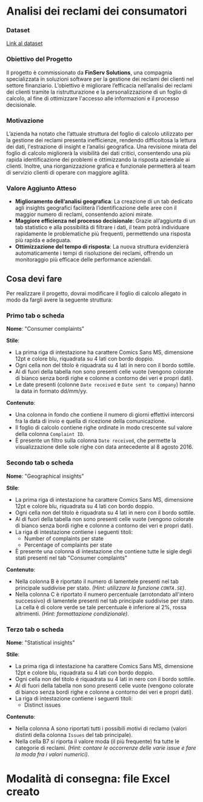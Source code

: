# Analisi dei reclami dei consumatori

### Dataset

[Link al dataset](https://github.com/Profession-AI/progetti-excel/raw/main/Analisi%20dei%20reclami%20dei%20consumatori/customers_complaints_assignment.xlsx)

### Obiettivo del Progetto
Il progetto è commissionato da **FinServ Solutions**, una compagnia specializzata in soluzioni software per la gestione dei reclami dei clienti nel settore finanziario. L’obiettivo è migliorare l’efficacia nell’analisi dei reclami dei clienti tramite la ristrutturazione e la personalizzazione di un foglio di calcolo, al fine di ottimizzare l'accesso alle informazioni e il processo decisionale.

### Motivazione
L’azienda ha notato che l’attuale struttura del foglio di calcolo utilizzato per la gestione dei reclami presenta inefficienze, rendendo difficoltosa la lettura dei dati, l'estrazione di insight e l’analisi geografica. Una revisione mirata del foglio di calcolo migliorerà la visibilità dei dati critici, consentendo una più rapida identificazione dei problemi e ottimizzando la risposta aziendale ai clienti. Inoltre, una riorganizzazione grafica e funzionale permetterà al team di servizio clienti di operare con maggiore agilità.

### Valore Aggiunto Atteso
- **Miglioramento dell’analisi geografica**: La creazione di un tab dedicato agli insights geografici faciliterà l’identificazione delle aree con il maggior numero di reclami, consentendo azioni mirate.
- **Maggiore efficienza nel processo decisionale**: Grazie all’aggiunta di un tab statistico e alla possibilità di filtrare i dati, il team potrà individuare rapidamente le problematiche più frequenti, permettendo una risposta più rapida e adeguata.
- **Ottimizzazione del tempo di risposta**: La nuova struttura evidenzierà automaticamente i tempi di risoluzione dei reclami, offrendo un monitoraggio più efficace delle performance aziendali.
## Cosa devi fare

Per realizzare il progetto, dovrai modificare il foglio di calcolo allegato in modo da fargli avere la seguente struttura:

### Primo tab o scheda
**Nome**: "Consumer complaints"

**Stile**:
- La prima riga di intestazione ha carattere Comics Sans MS, dimensione 12pt e colore blu, riquadrata su 4 lati con bordo doppio.
- Ogni cella non del titolo è riquadrata su 4 lati in nero con il bordo sottile.
- Al di fuori della tabella non sono presenti celle vuote (vengono colorate di bianco senza bordi righe e colonne a contorno dei veri e propri dati).
- Le date presenti (colonne `Date received` e `Date sent to company`) hanno la data in formato dd/mm/yy.

**Contenuto**:
- Una colonna in fondo che contiene il numero di giorni effettivi intercorsi fra la data di invio e quella di ricezione della comunicazione.
- Il foglio di calcolo contiene righe ordinate in modo crescente sul valore della colonna `Complaint ID`.
- È presente un filtro sulla colonna `Date received`, che permette la visualizzazione delle sole righe con data antecedente al 8 agosto 2016.

### Secondo tab o scheda
**Nome**: "Geographical insights"

**Stile**:
- La prima riga di intestazione ha carattere Comics Sans MS, dimensione 12pt e colore blu, riquadrata su 4 lati con bordo doppio.
- Ogni cella non del titolo è riquadrata su 4 lati in nero con il bordo sottile.
- Al di fuori della tabella non sono presenti celle vuote (vengono colorate di bianco senza bordi righe e colonne a contorno dei veri e propri dati).
- La riga di intestazione contiene i seguenti titoli:
    - Number of complaints per state
    - Percentage of complaints per state
- È presente una colonna di intestazione che contiene tutte le sigle degli stati presenti nel tab "Consumer complaints"

**Contenuto**:
- Nella colonna B è riportato il numero di lamentele presenti nel tab principale suddivise per stato. *(Hint: utilizzare la funzione `CONTA.SE`)*.
- Nella colonna C è riportato il numero percentuale (arrotondato all'intero successivo) di lamentele presenti nel tab principale suddivise per stato. La cella è di colore verde se tale percentuale è inferiore al 2%, rossa altrimenti. *(Hint: formattazione condizionale)*.

### Terzo tab o scheda
**Nome**: "Statistical insights"

**Stile**:
- La prima riga di intestazione ha carattere Comics Sans MS, dimensione 12pt e colore blu, riquadrata su 4 lati con bordo doppio.
- Ogni cella non del titolo è riquadrata su 4 lati in nero con il bordo sottile.
- Al di fuori della tabella non sono presenti celle vuote (vengono colorate di bianco senza bordi righe e colonne a contorno dei veri e propri dati).
- La riga di intestazione contiene i seguenti titoli:
    - Distinct issues

**Contenuto**:
- Nella colonna A sono riportati tutti i possibili motivi di reclamo (valori distinti della colonna `Issues` del tab principale).
- Nella cella B7 si riporta il valore moda (il più frequente) fra tutte le categorie di reclami. *(Hint: contare le occorrenze delle varie issue e fare la moda fra i valori numerici)*.

# Modalità di consegna: file Excel creato